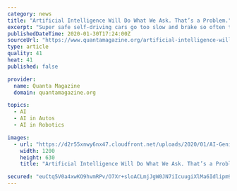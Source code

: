 ```yaml
---
category: news
title: "Artificial Intelligence Will Do What We Ask. That’s a Problem."
excerpt: "Super safe self-driving cars go too slow and brake so often that they make passengers ... decision-making and machine learning in the 1980s and ’90s and is the lead author of the widely used textbook Artificial Intelligence: A Modern Approach. In the past five years, he has become an influential voice on the alignment problem and a ubiquitous ..."
publishedDateTime: 2020-01-30T17:24:00Z
sourceUrl: "https://www.quantamagazine.org/artificial-intelligence-will-do-what-we-ask-thats-a-problem-20200130/"
type: article
quality: 41
heat: 41
published: false

provider:
  name: Quanta Magazine
  domain: quantamagazine.org

topics:
  - AI
  - AI in Autos
  - AI in Robotics

images:
  - url: "https://d2r55xnwy6nx47.cloudfront.net/uploads/2020/01/AI-Genie_1200_social_v02.jpg"
    width: 1200
    height: 630
    title: "Artificial Intelligence Will Do What We Ask. That’s a Problem."

secured: "euCtq5V0a4xwKO9hvmRPv/O7Xr+sloACLmjJgW0JN7iIcuugiXlMa6Idlipm9rJMaK0C2dCpiQnMi9tJ66A5whuuLejACIGx7buLbkM1EYCby7Bk3aiKLPLTuAewnRkm8J8214DrRTYbcXxG73mN10/8M29K0zIl0l0NIRI6EPHyxDzlnscPuXqucPQUd/MhQCpx2KPmU7xrs+jwbLbDuIpCOvy4I9xnk7shWyYx2ukFt6IzQx6YdC+7uttjS1P5grn1YSxLv0sKeKY1VZq0Jns27gxmOIlAbGnYIebgVL7IPeQe9L5rWcXFEI9A76e5qCa7nXh1odxnN30WNv51SDpwPfWpWdHDAOYNoNUmBCRUDaFlAYu5IqRKIYCVgeqmITCxI7MU4edG3lIF3MRAjxbsj0SvBfXMzl/cBvgv8VVDfTYktIjuxzUnvcCs6DBIBvh2cnLqnnOmfhlmhmKY2wRQLgpw5+w2cd8Tr6CeH+M=;nyC9gmjmP2WBmydq7zpQFg=="
---
```



